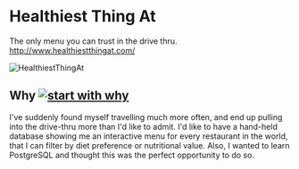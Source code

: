 # Healthiest Thing At

The only menu you can trust in the drive thru. http://www.healthiestthingat.com/

![HealthiestThingAt](https://i.imgur.com/PBtqgnP.png "HealthiestThingAt")

## Why  [![start with why](https://img.shields.io/badge/start%20with-why%3F-brightgreen.svg?style=flat)](http://www.ted.com/talks/simon_sinek_how_great_leaders_inspire_action)

I've suddenly found myself travelling much more often, and end up pulling into the drive-thru more than I'd like to admit. I'd like to have a hand-held database showing me an interactive menu for every restaurant in the world, that I can filter by diet preference or nutritional value. 
Also, I wanted to learn PostgreSQL and thought this was the perfect opportunity to do so. 



